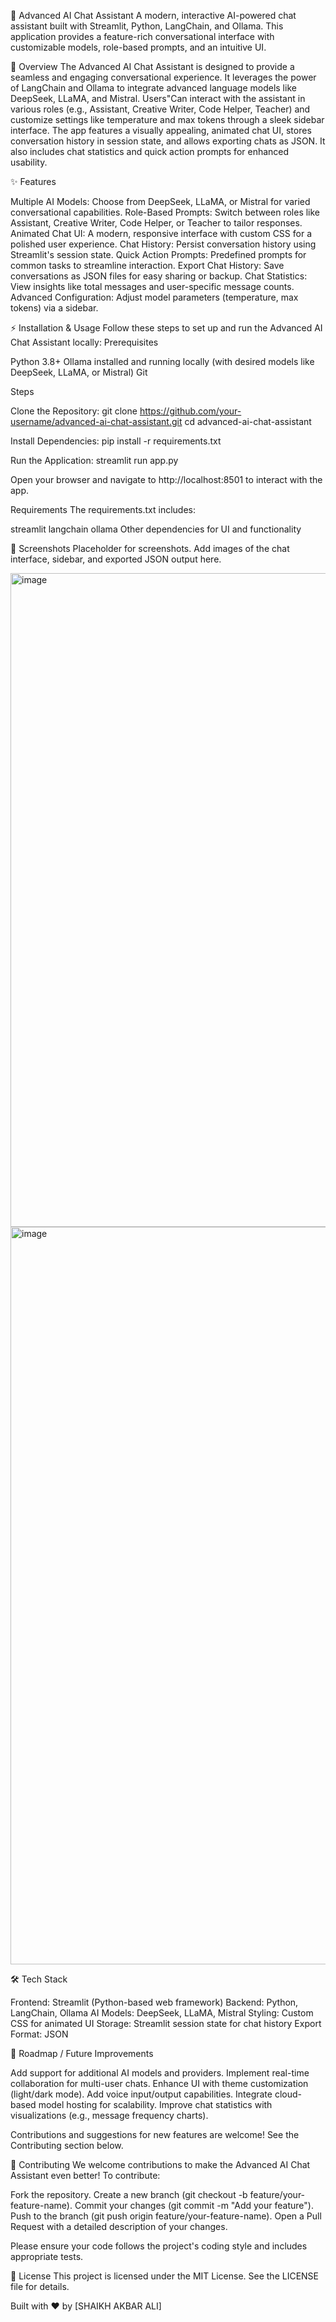 🤖 Advanced AI Chat Assistant
A modern, interactive AI-powered chat assistant built with Streamlit, Python, LangChain, and Ollama. This application provides a feature-rich conversational interface with customizable models, role-based prompts, and an intuitive UI.

📌 Overview
The Advanced AI Chat Assistant is designed to provide a seamless and engaging conversational experience. It leverages the power of LangChain and Ollama to integrate advanced language models like DeepSeek, LLaMA, and Mistral. Users"Can interact with the assistant in various roles (e.g., Assistant, Creative Writer, Code Helper, Teacher) and customize settings like temperature and max tokens through a sleek sidebar interface.
The app features a visually appealing, animated chat UI, stores conversation history in session state, and allows exporting chats as JSON. It also includes chat statistics and quick action prompts for enhanced usability.

✨ Features

Multiple AI Models: Choose from DeepSeek, LLaMA, or Mistral for varied conversational capabilities.
Role-Based Prompts: Switch between roles like Assistant, Creative Writer, Code Helper, or Teacher to tailor responses.
Animated Chat UI: A modern, responsive interface with custom CSS for a polished user experience.
Chat History: Persist conversation history using Streamlit's session state.
Quick Action Prompts: Predefined prompts for common tasks to streamline interaction.
Export Chat History: Save conversations as JSON files for easy sharing or backup.
Chat Statistics: View insights like total messages and user-specific message counts.
Advanced Configuration: Adjust model parameters (temperature, max tokens) via a sidebar.


⚡ Installation & Usage
Follow these steps to set up and run the Advanced AI Chat Assistant locally:
Prerequisites

Python 3.8+
Ollama installed and running locally (with desired models like DeepSeek, LLaMA, or Mistral)
Git

Steps

Clone the Repository:
git clone https://github.com/your-username/advanced-ai-chat-assistant.git
cd advanced-ai-chat-assistant


Install Dependencies:
pip install -r requirements.txt


Run the Application:
streamlit run app.py


Open your browser and navigate to http://localhost:8501 to interact with the app.


Requirements
The requirements.txt includes:

streamlit
langchain
ollama
Other dependencies for UI and functionality


📸 Screenshots
Placeholder for screenshots. Add images of the chat interface, sidebar, and exported JSON output here.

<img width="2542" height="1046" alt="image" src="https://github.com/user-attachments/assets/ca390e5e-bee4-407f-9696-5266cd625a8e" />


<img width="2519" height="1180" alt="image" src="https://github.com/user-attachments/assets/d447a471-d3bf-4217-85ee-75052770c537" />


🛠️ Tech Stack

Frontend: Streamlit (Python-based web framework)
Backend: Python, LangChain, Ollama
AI Models: DeepSeek, LLaMA, Mistral
Styling: Custom CSS for animated UI
Storage: Streamlit session state for chat history
Export Format: JSON


🚀 Roadmap / Future Improvements

Add support for additional AI models and providers.
Implement real-time collaboration for multi-user chats.
Enhance UI with theme customization (light/dark mode).
Add voice input/output capabilities.
Integrate cloud-based model hosting for scalability.
Improve chat statistics with visualizations (e.g., message frequency charts).

Contributions and suggestions for new features are welcome! See the Contributing section below.

🤝 Contributing
We welcome contributions to make the Advanced AI Chat Assistant even better! To contribute:

Fork the repository.
Create a new branch (git checkout -b feature/your-feature-name).
Commit your changes (git commit -m "Add your feature").
Push to the branch (git push origin feature/your-feature-name).
Open a Pull Request with a detailed description of your changes.

Please ensure your code follows the project's coding style and includes appropriate tests.

📜 License
This project is licensed under the MIT License. See the LICENSE file for details.

Built with ❤️ by [SHAIKH AKBAR ALI]
